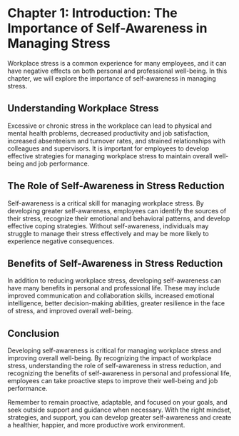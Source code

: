 Chapter 1: Introduction: The Importance of Self-Awareness in Managing Stress
============================================================================

Workplace stress is a common experience for many employees, and it can have negative effects on both personal and professional well-being. In this chapter, we will explore the importance of self-awareness in managing stress.

Understanding Workplace Stress
------------------------------

Excessive or chronic stress in the workplace can lead to physical and mental health problems, decreased productivity and job satisfaction, increased absenteeism and turnover rates, and strained relationships with colleagues and supervisors. It is important for employees to develop effective strategies for managing workplace stress to maintain overall well-being and job performance.

The Role of Self-Awareness in Stress Reduction
----------------------------------------------

Self-awareness is a critical skill for managing workplace stress. By developing greater self-awareness, employees can identify the sources of their stress, recognize their emotional and behavioral patterns, and develop effective coping strategies. Without self-awareness, individuals may struggle to manage their stress effectively and may be more likely to experience negative consequences.

Benefits of Self-Awareness in Stress Reduction
----------------------------------------------

In addition to reducing workplace stress, developing self-awareness can have many benefits in personal and professional life. These may include improved communication and collaboration skills, increased emotional intelligence, better decision-making abilities, greater resilience in the face of stress, and improved overall well-being.

Conclusion
----------

Developing self-awareness is critical for managing workplace stress and improving overall well-being. By recognizing the impact of workplace stress, understanding the role of self-awareness in stress reduction, and recognizing the benefits of self-awareness in personal and professional life, employees can take proactive steps to improve their well-being and job performance.

Remember to remain proactive, adaptable, and focused on your goals, and seek outside support and guidance when necessary. With the right mindset, strategies, and support, you can develop greater self-awareness and create a healthier, happier, and more productive work environment.
